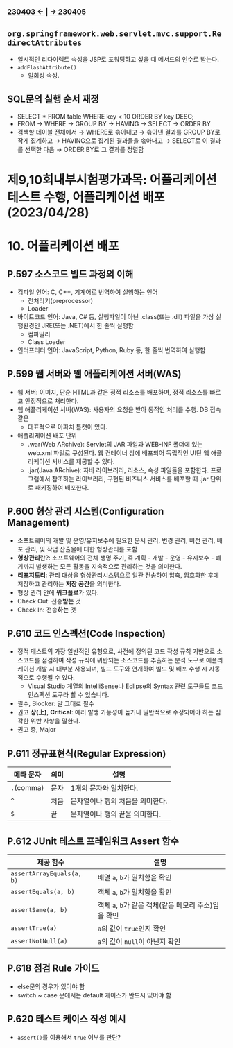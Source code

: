 ﻿#

### [230403 ←](../../230130-_Spring/230403/) | [→ 230405](../../230130-_Spring/230405/)

## `org.springframework.web.servlet.mvc.support.RedirectAttributes`

- 일시적인 리다이렉트 속성을 JSP로 포워딩하고 싶을 때 메서드의 인수로 받는다.
- `addFlashAttribute()`
    - 일회성 속성. 

## SQL문의 실행 순서 재정

- SELECT * FROM table WHERE key < 10 ORDER BY key DESC;
- FROM → WHERE → GROUP BY → HAVING → SELECT → ORDER BY
- 검색할 테이블 전체에서 → WHERE로 솎아내고 → 솎아낸 결과를 GROUP BY로 작게 집계하고 → HAVING으로 집계된 결과들을 솎아내고 → SELECT로 이 결과를 선택한 다음 → ORDER BY로 그 결과를 정렬함

# 제9,10회내부시험평가과목: 어플리케이션 테스트 수행, 어플리케이션 배포(2023/04/28)

# 10. 어플리케이션 배포

## P.597 소스코드 빌드 과정의 이해

- 컴파일 언어: C, C++, 기계어로 번역하여 실행하는 언어
    - 전처리기(preprocessor)
    - Loader
- 바이트코드 언어: Java, C# 등, 실행파일이 아닌 .class(또는 .dll) 파일을 가상 실행환경인 JRE(또는 .NET)에서 한 줄씩 실행함
    - 컴파일러
    - Class Loader
- 인터프리터 언어: JavaScript, Python, Ruby 등, 한 줄씩 번역하여 실행함

## P.599 웹 서버와 웹 애플리케이션 서버(WAS)

- 웹 서버: 이미지, 단순 HTML과 같은 정적 리소스를 배포하며, 정적 리소스를 빠르고 안정적으로 처리한다.
- 웹 애플리케이션 서버(WAS): 사용자의 요청을 받아 동적인 처리를 수행. DB 접속 같은
    - 대표적으로 아파치 톰캣이 있다.
- 애플리케이션 배포 단위
    - .war(Web ARchive): Servlet의 JAR 파일과 WEB-INF 폴더에 있는 web.xml 파일로 구성된다. 웹 컨테이너 상에 배포되어 독립적인 UI단 웹 애플리케이션 서비스를 제공할 수 있다.
    - .jar(Java ARchive): 자바 라이브러리, 리소스, 속성 파일들을 포함한다. 프로그램에서 참조하는 라이브러리, 구현된 비즈니스 서비스를 배포할 때 .jar 단위로 패키징하여 배포한다.

## P.600 형상 관리 시스템(Configuration Management)

- 소프트웨어의 개발 및 운영/유지보수에 필요한 문서 관리, 변경 관리, 버전 관리, 배포 관리, 및 작업 산출물에 대한 형상관리를 포함
- **형상관리**란?: 소프트웨어의 전체 생명 주기, 즉 계획 - 개발 - 운영 - 유지보수 - 폐기까지 발생하는 모든 활동을 지속적으로 관리하는 것을 의미한다.
- **리포지토리**: 관리 대상을 형상관리시스템으로 일관 전송하여 압축, 암호화한 후에 저장하고 관리하는 **저장 공간**을 의미한다.
- 형상 관리 안에 **워크플로**가 있다.
- Check Out: 전송**받는** 것
- Check In: 전송**하는** 것

## P.610 코드 인스펙션(Code Inspection)

- 정적 테스트의 가장 일반적인 유형으로, 사전에 정의된 코드 작성 규칙 기반으로 소스코드를 점검하여 작성 규직에 위반되는 소스코드를 추출하는 분석 도구로 애플리케이션 개발 시 대부분 사용되며, 빌드 도구와 연개하여 빌드 및 배포 수행 시 자동적으로 수행될 수 있다.
    - Visual Studio 계열의 IntelliSense나 Eclipse의 Syntax 관련 도구들도 코드 인스펙션 도구라 할 수 있습니다.
- 필수, Blocker: 말 그대로 필수
- 권고 **상(上)**, **Critical**: 에러 발생 가능성이 높거나 일반적으로 수정되어야 하는 심각한 위반 사항을 말한다.
- 권고 중, Major

## P.611 정규표현식(Regular Expression)

| 메타 문자 | 의미 | 설명 |
|---|---|---|
| `.`(comma) | 문자 | 1개의 문자와 일치한다. |
| `^` | 처음 | 문자열이나 행의 처음을 의미한다. |
| `$` | 끝 | 문자열이나 행의 끝을 의미한다. |

## P.612 JUnit 테스트 프레임워크 Assert 함수

| 제공 함수 | 설명 |
|---|---|
| `assertArrayEquals(a, b)` | 배열 `a`, `b`가 일치함을 확인 |
| `assertEquals(a, b)` | 객체 `a`, `b`가 일치함을 확인 |
| `assertSame(a, b)` | 객체 `a`, `b`가 같은 객체(같은 메모리 주소)임을 확인 |
| `assertTrue(a)` | `a`의 값이 `true`인지 확인 |
| `assertNotNull(a)` | `a`의 값이 `null`이 아닌지 확인 |

## P.618 점검 Rule 가이드

- else문의 경우가 있어야 함
- switch ~ case 문에서는 default 케이스가 반드시 있어야 함

## P.620 테스트 케이스 작성 예시

- `assert()`를 이용해서 `true` 여부를 판단?

